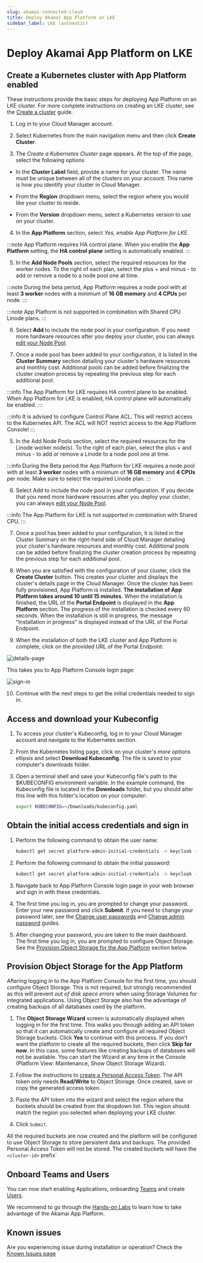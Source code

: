 ```yaml
---
slug: akamai-connected-cloud
title: Deploy Akamai App Platform on LKE
sidebar_label: LKE (automatic)
---
```


# Deploy Akamai App Platform on LKE

## Create a Kubernetes cluster with App Platform enabled

These instructions provide the basic steps for deploying App Platform on an LKE cluster. For more complete instructions on creating an LKE cluster, see the [Create a cluster](https://techdocs.akamai.com/cloud-computing/docs/create-a-cluster) guide.

1. Log in to your Cloud Manager account.

2. Select Kubernetes from the main navigation menu and then click **Create Cluster**.

3. The _Create a Kubernetes Cluster_ page appears. At the top of the page, select the following options

- In the **Cluster Label** field, provide a name for your cluster. The name must be unique between all of the clusters on your account. This name is how you identify your cluster in Cloud Manager.

- From the **Region** dropdown menu, select the region where you would like your cluster to reside.

- From the **Version** dropdown menu, select a Kubernetes version to use on your cluster.

4. In the **App Platform** section, select _Yes, enable App Platform for LKE_.

:::note
App Platform requires HA control plane. When you enable the **App Platform** setting, the **HA control plane** setting is automatically enabled.
:::

5. In the **Add Node Pools** section, select the required resources for the worker nodes. To the right of each plan, select the plus + and minus - to add or remove a node to a node pool one at time.

:::note
During the beta period, App Platform requires a node pool with at least **3 worker** nodes with a minimum of **16 GB memory** and **4 CPUs** per node.
:::

:::note
App Platform is not supported in combination with Shared CPU Linode plans.
:::

6. Select **Add** to include the node pool in your configuration. If you need more hardware resources after you deploy your cluster, you can always [edit your Node Pool](https://techdocs.akamai.com/cloud-computing/docs/manage-nodes-and-node-pools).

7. Once a node pool has been added to your configuration, it is listed in the **Cluster Summary** section detailing your cluster's hardware resources and monthly cost. Additional pools can be added before finalizing the cluster creation process by repeating the previous step for each additional pool.

:::info
The App Platform for LKE requires HA control plane to be enabled. When App Platform for LKE is enabled, HA control plane will automatically be enabled.
:::

:::info
It is advised to configure Control Plane ACL. This will restrict access to the Kubernetes API. The ACL will NOT restrict access to the App Platform Console!
:::

5. In the Add Node Pools section, select the required resources for the Linode worker node(s). To the right of each plan, select the plus + and minus - to add or remove a Linode to a node pool one at time.

:::info
During the Beta period the App Platform for LKE requires a node pool with at least **3 worker** nodes with a minimum of **16 GB memory** and **4 CPUs** per node. Make sure to select the required Linode plan.
:::

6. Select Add to include the node pool in your configuration. If you decide that you need more hardware resources after you deploy your cluster, you can always [edit your Node Pool](https://techdocs.akamai.com/cloud-computing/docs/manage-nodes-and-node-pools).

:::info
The App Platform for LKE is not supported in combination with Shared CPU.
:::

7. Once a pool has been added to your configuration, it is listed in the Cluster Summary on the right-hand side of Cloud Manager detailing your cluster's hardware resources and monthly cost. Additional pools can be added before finalizing the cluster creation process by repeating the previous step for each additional pool.

8. When you are satisfied with the configuration of your cluster, click the **Create Cluster** button. This creates your cluster and displays the cluster's details page in the Cloud Manager. Once the cluster has been fully provisioned, App Platform is installed. **The installation of App Platform takes around 10 until 15 minutes.** When the installation is finished, the URL of the **Portal Endpoint** is displayed in the **App Platform** section. The progress of the installation is checked every 60 seconds. When the installation is still in progress, the message “Installation in progress” is displayed instead of the URL of the Portal Endpoint.

9. When the installation of both the LKE cluster and App Platform is complete, click on the provided URL of the Portal Endpoint:

![details-page](../../img/cluster-details-page.png)

This takes you to App Platform Console login page:

![sign-in](../../img/sign-in-page.png)

10. Continue with the next steps to get the initial credentials needed to sign in.

## Access and download your Kubeconfig

1. To access your cluster's Kubeconfig, log in to your Cloud Manager account and navigate to the Kubernetes section.

2. From the Kubernetes listing page, click on your cluster's _more options_ ellipsis and select **Download Kubeconfig**. The file is saved to your computer's downloads folder.

3. Open a terminal shell and save your Kubeconfig file's path to the $KUBECONFIG environment variable. In the example command, the Kubeconfig file is located in the **Downloads** folder, but you should alter this line with this folder's location on your computer:

   ```bash
   export KUBECONFIG=~/Downloads/kubeconfig.yaml
   ```

## Obtain the initial access credentials and sign in

1. Perform the following command to obtain the user name:

   ```bash
   kubectl get secret platform-admin-initial-credentials -n keycloak --template={{.data.username}} | base64 -d
   ```

2. Perform the following command to obtain the initial password:

   ```bash
   kubectl get secret platform-admin-initial-credentials -n keycloak --template={{.data.password}} | base64 -d
   ```

3. Navigate back to App Platform Console login page in your web browser and sign in with these credentials.

4. The first time you log in, you are prompted to change your password. Enter your new password and click **Submit**. If you need to change your password later, see the [Change user passwords](http://localhost:3001/docs/for-ops/how-to/change-user-passwords) and [Change admin password](http://localhost:3001/docs/for-ops/how-to/change-admin-password) guides.

5. After changing your password, you are taken to the main dashboard. The first time you log in, you are prompted to configure Object Storage. See the [Provision Object Storage for the App Platform](#provision-object-storage-for-the-app-platform) section below.

## Provision Object Storage for the App Platform

Aftering logging in to the App Platform Console for the first time, you should configure Object Storage. This is not required, but strongly recommended as this will prevent _out of disk space errors_ when using Storage Volumes for integrated applications. Using Object Storage also has the advantage of creating backups of all databases used by the platform.

1. The **Object Storage Wizard** screen is automatically displayed when logging in for the first time. This walks you through adding an API token so that it can automatically create amd configure all required Object Storage buckets. Click **Yes** to continue with this process. If you don’t want the platform to create all the required buckets, then click **Skip for now**. In this case, some features like creating backups of databases will not be available. You can start the Wizard at any time in the Console (Platform View: Maintenance, Show Object Storage Wizard).

1. Follow the instructions to [create a Personal Access Token](https://techdocs.akamai.com/linode-api/reference/get-started#personal-access-tokens). The API token only needs **Read/Write** to Object Storage. Once created, save or copy the generated access token.

1. Paste the API token into the wizard and select the region where the buckets should be created from the dropdown list. This region should match the region you selected when deploying your LKE cluster.

1. Click `Submit`.

All the required buckets are now created and the platform will be configured to use Object Storage to store persistent data and backups. The provided Personal Access Token will not be stored. The created buckets will have the `<cluster-id>` prefix`

## Onboard Teams and Users

You can now start enabling Applications, onboarding [Teams](../../for-ops/console/teams) and create [Users](../../for-ops/console/user-management).

We recommend to go through the [Hands-on Labs](../labs/overview) to learn how to take advantage of the Akamai App Platform.

## Known issues

Are you experiencing issue during installation or operation? Check the [Known Issues page](../../for-ops/sre/known-issues.md)
